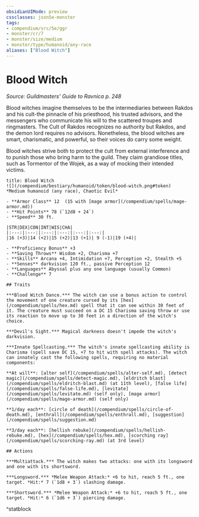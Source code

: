 ```yaml
---
obsidianUIMode: preview
cssclasses: json5e-monster
tags:
- compendium/src/5e/ggr
- monster/cr/7
- monster/size/medium
- monster/type/humanoid/any-race
aliases: ["Blood Witch"]
---
```

# Blood Witch
*Source: Guildmasters' Guide to Ravnica p. 248*  

Blood witches imagine themselves to be the intermediaries between Rakdos and his cult-the pinnacle of his priesthood, his trusted advisors, and the messengers who communicate his will to the scattered troupes and ringmasters. The Cult of Rakdos recognizes no authority but Rakdos, and the demon lord requires no advisors. Nonetheless, the blood witches are smart, charismatic, and powerful, so their voices do carry some weight.

Blood witches strive both to protect the cult from external interference and to punish those who bring harm to the guild. They claim grandiose titles, such as Tormentor of the Wojek, as a way of mocking their intended victims.

```ad-statblock
title: Blood Witch
![](/compendium/bestiary/humanoid/token/blood-witch.png#token)
*Medium humanoid (any race), Chaotic Evil*

- **Armor Class** 12  (15 with [mage armor](/compendium/spells/mage-armor.md))
- **Hit Points** 78 (`12d8 + 24`)
- **Speed** 30 ft.

|STR|DEX|CON|INT|WIS|CHA|
|:---:|:---:|:---:|:---:|:---:|:---:|
|16 (+3)|14 (+2)|15 (+2)|13 (+1)| 9 (-1)|19 (+4)|

- **Proficiency Bonus** +3
- **Saving Throws** Wisdom +2, Charisma +7
- **Skills** Arcana +4, Intimidation +7, Perception +2, Stealth +5
- **Senses** darkvision 120 ft., passive Perception 12
- **Languages** Abyssal plus any one language (usually Common)
- **Challenge** 7

## Traits

***Blood Witch Dance.*** The witch can use a bonus action to control the movement of one creature cursed by its [hex](/compendium/spells/hex.md) spell that it can see within 30 feet of it. The creature must succeed on a DC 15 Charisma saving throw or use its reaction to move up to 30 feet in a direction of the witch's choice.

***Devil's Sight.*** Magical darkness doesn't impede the witch's darkvision.

***Innate Spellcasting.*** The witch's innate spellcasting ability is Charisma (spell save DC 15, +7 to hit with spell attacks). The witch can innately cast the following spells, requiring no material components:

**At will**: [alter self](/compendium/spells/alter-self.md), [detect magic](/compendium/spells/detect-magic.md), [eldritch blast](/compendium/spells/eldritch-blast.md) (at 11th level), [false life](/compendium/spells/false-life.md), [levitate](/compendium/spells/levitate.md) (self only), [mage armor](/compendium/spells/mage-armor.md) (self only)

**1/day each**: [circle of death](/compendium/spells/circle-of-death.md), [enthrall](/compendium/spells/enthrall.md), [suggestion](/compendium/spells/suggestion.md)

**3/day each**: [hellish rebuke](/compendium/spells/hellish-rebuke.md), [hex](/compendium/spells/hex.md), [scorching ray](/compendium/spells/scorching-ray.md) (at 3rd level)

## Actions

***Multiattack.*** The witch makes two attacks: one with its longsword and one with its shortsword.

***Longsword.*** *Melee Weapon Attack:* +6 to hit, reach 5 ft., one target. *Hit:* 7 (`1d8 + 3`) slashing damage.

***Shortsword.*** *Melee Weapon Attack:* +6 to hit, reach 5 ft., one target. *Hit:* 6 (`1d6 + 3`) piercing damage.
```
^statblock
